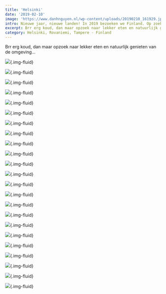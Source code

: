 ```yaml
---
title: 'Helsinki'
date: '2019-02-10'
image: 'https://www.danhnguyen.nl/wp-content/uploads/20190210_161929.jpg'
intro: Nieuwe jaar, nieuwe landen! In 2019 bezoeken we Finland. Op zoek naar Santa Claus in de Santa Village en het noorderlicht bekijken in Rovaniemi.
excerpt: Brr erg koud, dan maar opzoek naar lekker eten en natuurlijk genieten van de omgeving...
category: Helsinki, Rovaniemi, Tampere - Finland
---
```


Brr erg koud, dan maar opzoek naar lekker eten en natuurlijk genieten van de omgeving...

![](https://www.danhnguyen.nl/wp-content/uploads/DSC05570-700x394.jpg){.img-fluid}

![](https://www.danhnguyen.nl/wp-content/uploads/DSC05574-700x394.jpg){.img-fluid}

![](https://www.danhnguyen.nl/wp-content/uploads/DSC05575-700x394.jpg){.img-fluid}

![](https://www.danhnguyen.nl/wp-content/uploads/20190209_101239-700x394.jpg){.img-fluid}

![](https://www.danhnguyen.nl/wp-content/uploads/20190209_101626-700x394.jpg){.img-fluid}

![](https://www.danhnguyen.nl/wp-content/uploads/20190209_104620-700x394.jpg){.img-fluid}

![](https://www.danhnguyen.nl/wp-content/uploads/20190209_123814-700x394.jpg){.img-fluid}

![](https://www.danhnguyen.nl/wp-content/uploads/DSC05588-700x394.jpg){.img-fluid}

![](https://www.danhnguyen.nl/wp-content/uploads/DSC05590-700x394.jpg){.img-fluid}

![](https://www.danhnguyen.nl/wp-content/uploads/DSC05593-700x394.jpg){.img-fluid}

![](https://www.danhnguyen.nl/wp-content/uploads/20190209_145805-700x394.jpg){.img-fluid}

![](https://www.danhnguyen.nl/wp-content/uploads/20190209_101127-700x394.jpg){.img-fluid}

![](https://www.danhnguyen.nl/wp-content/uploads/20190209_144304-700x394.jpg){.img-fluid}

![](https://www.danhnguyen.nl/wp-content/uploads/20190210_101440-700x394.jpg){.img-fluid}

![](https://www.danhnguyen.nl/wp-content/uploads/20190210_120255-700x394.jpg){.img-fluid}

![](https://www.danhnguyen.nl/wp-content/uploads/20190210_121047-700x394.jpg){.img-fluid}

![](https://www.danhnguyen.nl/wp-content/uploads/20190209_123959-700x394.jpg){.img-fluid}

![](https://www.danhnguyen.nl/wp-content/uploads/20190209_124137-700x394.jpg){.img-fluid}

![](https://www.danhnguyen.nl/wp-content/uploads/20190210_161929-700x394.jpg){.img-fluid}

![](https://www.danhnguyen.nl/wp-content/uploads/20190210_162726-700x394.jpg){.img-fluid}

![](https://www.danhnguyen.nl/wp-content/uploads/DSC05644-700x394.jpg){.img-fluid}

![](https://www.danhnguyen.nl/wp-content/uploads/20190210_183613-e1552846286733-700x1005.jpg){.img-fluid}

![](https://www.danhnguyen.nl/wp-content/uploads/20190210_183616-e1552846306971-700x1244.jpg){.img-fluid}
